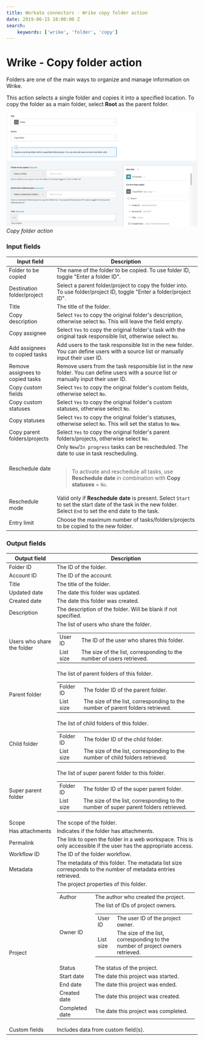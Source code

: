 ```yaml
---
title: Workato connectors - Wrike copy folder action
date: 2019-06-15 18:00:00 Z
search:
    keywords: ['wrike', 'folder', 'copy']
---
```


# Wrike - Copy folder action

Folders are one of the main ways to organize and manage information on Wrike.

This action selects a single folder and copies it into a specified location. To copy the folder as a main folder, select **Root** as the parent folder.

![Copy folder action](/assets/images/connectors/wrike/copy-folder-action.png)
*Copy folder action*

### Input fields

<table class="unchanged rich-diff-level-one">
  <thead>
    <tr>
      <th width='25%'>Input field</th>
      <th>Description</th>
    </tr>
  </thead>
  <tbody>
    <tr>
      <td>Folder to be copied</td>
      <td>
        The name of the folder to be copied. To use folder ID, toggle "Enter a folder ID".
      </td>
    </tr>
    <tr>
      <td>Destination folder/project</td>
      <td>
        Select a parent folder/project to copy the folder into. To use folder/project ID, toggle "Enter a folder/project ID".
      </td>
    </tr>
    <tr>
      <td>Title</td>
      <td>
        The title of the folder.
      </td>
    </tr>
    <tr>
      <td>Copy description</td>
      <td>
        Select <code>Yes</code> to copy the original folder's description, otherwise select <code>No</code>. This will leave the field empty.
      </td>    
    </tr>
    <tr>
      <td>Copy assignee</td>
      <td>
        Select <code>Yes</code> to copy the original folder's task with the original task responsible list, otherwise select <code>No</code>.
      </td>    
    </tr>
    <tr>
      <td>Add assignees to copied tasks</td>
      <td>
        Add users to the task responsible list in the new folder. You can define users with a source list or manually input their user ID.
      </td>    
    </tr>
    <tr>
      <td>Remove assignees to copied tasks</td>
      <td>
        Remove users from the task responsible list in the new folder. You can define users with a source list or manually input their user ID.
      </td>    
    </tr>
    <tr>
      <td>Copy custom fields</td>
      <td>
        Select <code>Yes</code> to copy the original folder's custom fields, otherwise select <code>No</code>.
      </td>    
    </tr>
    <tr>
      <td>Copy custom statuses</td>
      <td>
        Select <code>Yes</code> to copy the original folder's custom statuses, otherwise select <code>No</code>.
      </td>    
    </tr>
    <tr>
      <td>Copy statuses</td>
      <td>
        Select <code>Yes</code> to copy the original folder's statuses, otherwise select <code>No</code>. This will set the status to <code>New</code>.
      </td>    
    </tr>
    <tr>
      <td>Copy parent folders/projects</td>
      <td>
        Select <code>Yes</code> to copy the original folder's parent folders/projects, otherwise select <code>No</code>.
      </td>    
    </tr>
    <tr>
      <td>Reschedule date</td>
      <td>
        Only <code>New</code>/<code>In progress</code> tasks can be rescheduled. The date to use in task rescheduling.<br>
        <br>
        <blockquote>To activate and reschedule all tasks, use <b>Reschedule date</b> in combination with <b>Copy statuses</b> = <code>No</code>.</blockquote>
      </td>    
    </tr>
    <tr>
      <td>Reschedule mode</td>
      <td>
        Valid only if <b>Reschedule date</b> is present. Select <code>Start</code> to set the start date of the task in the new folder. Select <code>End</code> to set the end date to the task.
      </td>    
    </tr>
    <tr>
      <td>Entry limit</td>
      <td>
        Choose the maximum number of tasks/folders/projects to be copied to the new folder.
      </td>
    </tr>
  </tbody>
</table>

### Output fields

<table class="unchanged rich-diff-level-one">
  <thead>
    <tr>
      <th width='25%'>Output field</th>
      <th>Description</th>
    </tr>
  </thead>
  <tbody>
    <tr>
      <td>Folder ID</td>
      <td>
        The ID of the folder.
      </td>
    </tr>  
    <tr>
      <td>Account ID</td>
      <td>
        The ID of the account.
      </td>
    </tr>
    <tr>
      <td>Title</td>
      <td>
        The title of the folder.
      </td>
    </tr>
    <tr>
      <td>Updated date</td>
      <td>
        The date this folder was updated.
      </td>
    </tr>
    <tr>
      <td>Created date</td>
      <td>
        The date this folder was created.
      </td>
    </tr>
    <tr>
      <td>Description</td>
      <td>
        The description of the folder. Will be blank if not specified.
      </td>
    </tr>
    <tr>
      <td>Users who share the folder</td>
      <td>
        The list of users who share the folder.
        <table>
          <tbody>
            <tr>
              <td>User ID</td>
              <td>The ID of the user who shares this folder.</td>
            </tr>
            <tr>
              <td>List size</td>
              <td>The size of the list, corresponding to the number of users retrieved.</td>
            </tr>
          </tbody>
        </table>
      </td>
    </tr>
    <tr>
      <td>Parent folder</td>
      <td>
        The list of parent folders of this folder.
        <table>
          <tbody>
            <tr>
              <td>Folder ID</td>
              <td>The folder ID of the parent folder.</td>
            </tr>
            <tr>
              <td>List size</td>
              <td>The size of the list, corresponding to the number of parent folders retrieved.</td>
            </tr>
          </tbody>
        </table>
      </td>
    </tr>
    <tr>
      <td>Child folder</td>
      <td>
        The list of child folders of this folder.
        <table>
          <tbody>
            <tr>
              <td>Folder ID</td>
              <td>The folder ID of the child folder.</td>
            </tr>
            <tr>
              <td>List size</td>
              <td>The size of the list, corresponding to the number of child folders retrieved.</td>
            </tr>
          </tbody>
        </table>
      </td>
    </tr>
    <tr>
      <td>Super parent folder</td>
      <td>
        The list of super parent folder to this folder.
        <table>
          <tbody>
            <tr>
              <td>Folder ID</td>
              <td>The folder ID of the super parent folder.</td>
            </tr>
            <tr>
              <td>List size</td>
              <td>The size of the list, corresponding to the number of super parent folders retrieved.</td>
            </tr>
          </tbody>
        </table>
      </td>
    </tr>
    <tr>
      <td>Scope</td>
      <td>
        The scope of the folder.
      </td>
    </tr>
    <tr>
      <td>Has attachments</td>
      <td>
        Indicates if the folder has attachments.
      </td>
    </tr>
    <tr>
      <td>Permalink</td>
      <td>
        The link to open the folder in a web workspace. This is only accessible if the user has the appropriate access.
      </td>
    </tr>
    <tr>
      <td>Workflow ID</td>
      <td>
        The ID of the folder workflow.
      </td>
    </tr>
    <tr>
      <td>Metadata</td>
      <td>
        The metadata of this folder. The metadata list size corresponds to the number of metadata entries retrieved.
      </td>
    </tr>
    <tr>
      <td>Project</td>
      <td>
        The project properties of this folder.
        <table>
          <tbody>
            <tr>
              <td>Author</td>
              <td>The author who created the project.</td>
            </tr>
            <tr>
              <td>Owner ID</td>
              <td>
                The list of IDs of project owners.
                <table>
                  <tbody>
                    <tr>
                      <td>User ID</td>
                      <td>The user ID of the project owner.</td>
                    </tr>
                    <tr>
                      <td>List size</td>
                      <td>The size of the list, corresponding to the number of project owners retrieved.</td>
                    </tr>
                  </tbody>
                </table>
              </td>
            </tr>
            <tr>
              <td>Status</td>
              <td>The status of the project.</td>
            </tr>
            <tr>
              <td>Start date</td>
              <td>The date this project was started.</td>
            </tr>
            <tr>
              <td>End date</td>
              <td>The date this project was ended.</td>
            </tr>
            <tr>
              <td>Created date</td>
              <td>The date this project was created.</td>
            </tr>
            <tr>
              <td>Completed date</td>
              <td>The date this project was completed.</td>
            </tr>
          </tbody>
        </table>
      </td>
    </tr>
    <tr>
      <td>Custom fields</td>
      <td>
        Includes data from custom field(s).
      </td>
    </tr>
  </tbody>
</table>
